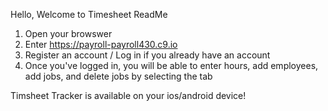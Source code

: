 Hello, Welcome to Timesheet ReadMe

1) Open your browswer
2) Enter https://payroll-payroll430.c9.io
3) Register an account / Log in if you already have an account
4) Once you've logged in, you will be able to enter hours, add employees, add jobs, and delete jobs by selecting the tab

Timsheet Tracker is available on your ios/android device!

